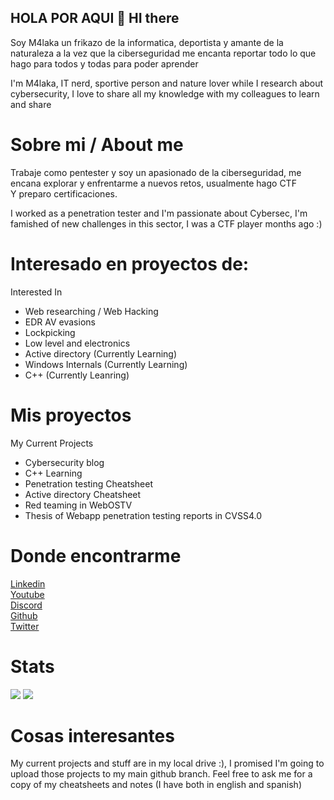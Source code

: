 ## HOLA POR AQUI 👋 HI there

 Soy M4laka un frikazo de la informatica, deportista y amante de la naturaleza a la vez que la ciberseguridad 
 me encanta reportar todo lo que hago para todos y todas para poder aprender

I'm M4laka, IT nerd, sportive person and nature lover while I research about cybersecurity, 
I love to share all my knowledge with my colleagues to learn and share

# Sobre mi  / About me
Trabaje como pentester y soy un apasionado de la ciberseguridad, me encana explorar y enfrentarme a nuevos retos, usualmente hago CTF \
Y preparo certificaciones. 

I worked as a penetration tester and I'm passionate about Cybersec, I'm famished of new challenges in this sector, I was a CTF player months ago :) 

# Interesado en proyectos de:
 Interested In
* Web researching / Web Hacking
* EDR AV evasions
* Lockpicking
* Low level and electronics
* Active directory (Currently Learning)
* Windows Internals (Currently Learning)
* C++ (Currently Leanring)


# Mis proyectos
My Current Projects
* Cybersecurity blog
* C++ Learning
* Penetration testing Cheatsheet
* Active directory Cheatsheet
* Red teaming in WebOSTV
* Thesis of Webapp penetration testing reports in CVSS4.0

# Donde encontrarme
[Linkedin](https://www.linkedin.com/in/marco-carrasco-talan-6b5912198/) \
[Youtube](https://www.youtube.com/channel/UCTgM3LdJZjpEpilLJB3piCA) \
[Discord](https://discord.gg/UXzFV3Dj8p)\
[Github](https://github.com/shell-bomb) \
[Twitter](https://twitter.com/D0vahking)
# Stats
<p>
    <img src="https://github-readme-stats.vercel.app/api?username=shell-bomb&show_icons=true&layout=compact&bg_color=30,12c2e9,f64f59&title_color=fff&text_color=fff">
    <img src="https://github-readme-stats.vercel.app/api/top-langs/?username=shell-bomb&layout=compact&bg_color=30,1565C0,b92b27&title_color=fff&text_color=fff">
</p>

# Cosas interesantes
My current projects and stuff are in my local drive :), I promised I'm going to upload those projects to my main github branch.
Feel free to ask me for a copy of my cheatsheets and notes (I have both in english and spanish)
